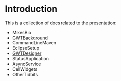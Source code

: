 # Introduction #

This is a collection of docs related to the presentation:

  * MikesBio
  * [GWTBackground](GWTBackground.md)
  * CommandLineMaven
  * EclipseSetup
  * [GWTDesigner](GWTDesigner.md)
  * StatusApplication
  * AsyncService
  * CellWidgets
  * OtherTidbits